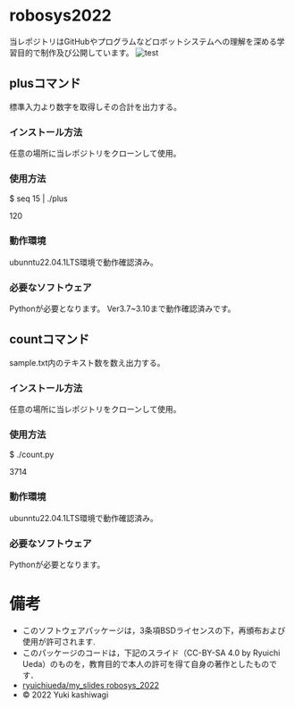 # robosys2022
当レポジトリはGitHubやプログラムなどロボットシステムへの理解を深める学習目的で制作及び公開しています。
![test](https://github.com/kashwagi/robosys2022/actions/workflows/test.yml/badge.svg)

## plusコマンド
標準入力より数字を取得しその合計を出力する。
### インストール方法
任意の場所に当レポジトリをクローンして使用。
### 使用方法
$ seq 15 | ./plus

120
### 動作環境
ubunntu22.04.1LTS環境で動作確認済み。
### 必要なソフトウェア
Pythonが必要となります。  Ver3.7~3.10まで動作確認済みです。

## countコマンド
sample.txt内のテキスト数を数え出力する。
### インストール方法
任意の場所に当レポジトリをクローンして使用。
### 使用方法
$ ./count.py

3714
### 動作環境
ubunntu22.04.1LTS環境で動作確認済み。
### 必要なソフトウェア
Pythonが必要となります。  
# 備考
  * このソフトウェアパッケージは，3条項BSDライセンスの下，再頒布および使用が許可されます.
  * このパッケージのコードは，下記のスライド（CC-BY-SA 4.0 by Ryuichi Ueda）のものを，教育目的で本人の許可を得て自身の著作としたものです．
  * [ryuichiueda/my_slides robosys_2022](https://github.com/ryuichiueda/my_slides/tree/master/robosys_2022)
  * © 2022 Yuki kashiwagi
